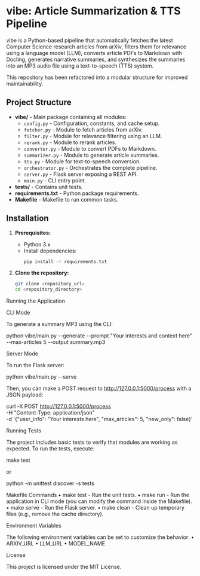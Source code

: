 # vibe: Article Summarization & TTS Pipeline

vibe is a Python-based pipeline that automatically fetches the latest Computer Science research articles from arXiv, filters them for relevance using a language model (LLM), converts article PDFs to Markdown with Docling, generates narrative summaries, and synthesizes the summaries into an MP3 audio file using a text-to-speech (TTS) system.

This repository has been refactored into a modular structure for improved maintainability.

## Project Structure

- **vibe/** - Main package containing all modules:
  - `config.py` - Configuration, constants, and cache setup.
  - `fetcher.py` - Module to fetch articles from arXiv.
  - `filter.py` - Module for relevance filtering using an LLM.
  - `rerank.py` - Module to rerank articles.
  - `converter.py` - Module to convert PDFs to Markdown.
  - `summarizer.py` - Module to generate article summaries.
  - `tts.py` - Module for text-to-speech conversion.
  - `orchestrator.py` - Orchestrates the complete pipeline.
  - `server.py` - Flask server exposing a REST API.
  - `main.py` - CLI entry point.
- **tests/** - Contains unit tests.
- **requirements.txt** - Python package requirements.
- **Makefile** - Makefile to run common tasks.

## Installation

1. **Prerequisites:**
   - Python 3.x
   - Install dependencies:
     ```bash
     pip install -r requirements.txt
     ```

2. **Clone the repository:**
   ```bash
   git clone <repository_url>
   cd <repository_directory>

Running the Application

CLI Mode

To generate a summary MP3 using the CLI:

python vibe/main.py --generate --prompt "Your interests and context here" --max-articles 5 --output summary.mp3

Server Mode

To run the Flask server:

python vibe/main.py --serve

Then, you can make a POST request to http://127.0.0.1:5000/process with a JSON payload:

curl -X POST http://127.0.0.1:5000/process \
     -H "Content-Type: application/json" \
     -d '{"user_info": "Your interests here", "max_articles": 5, "new_only": false}'

Running Tests

The project includes basic tests to verify that modules are working as expected. To run the tests, execute:

make test

or

python -m unittest discover -s tests

Makefile Commands
    •	make test - Run the unit tests.
    •	make run - Run the application in CLI mode (you can modify the command inside the Makefile).
    •	make serve - Run the Flask server.
    •	make clean - Clean up temporary files (e.g., remove the cache directory).

Environment Variables

The following environment variables can be set to customize the behavior:
    •	ARXIV_URL
    •	LLM_URL
    •	MODEL_NAME

License

This project is licensed under the MIT License.